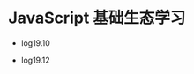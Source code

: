 <!--
 * @Author: TerryMin
 * @Date: 2020-12-14 17:25:10
 * @LastEditors: TerryMin
 * @LastEditTime: 2022-09-15 19:12:25
 * @Description: file not
-->
# JavaScript 基础生态学习

- log19.10

- log19.12